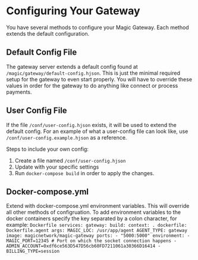 # Configuring Your Gateway

You have several methods to configure your Magic Gateway. Each method extends the default configuration.

## Default Config File

The gateway server extends a default config found at `/magic/gateway/default-config.hjson`.
This is just the minimal required setup for the gateway to even start properly. You will have to override these values in order for the gateway to do anything like connect or process payments.

## User Config File

If the file `/conf/user-config.hjson` exists, it will be used to extend the default config.
For an example of what a user-config file can look like, use `/conf/user-config.example.hjson` as a reference.

Steps to include your own config:
1. Create a file named `/conf/user-config.hjson`
1. Update with your specific settings
1. Run `docker-compose build` in order to apply the changes.

## Docker-compose.yml

Extend with docker-compose.yml environment variables. This will override all other methods of configruation. To add environment variables to the docker containers specify the key separated by a colon character, for example:
    ```Dockerfile
    services:
      gateway:
        build:
          context: .
          dockerfile: Dockerfile.agent
          args:
            MAGIC_LOC: /usr/app/agent
            AGENT_TYPE: gateway
        image: magicnetwork/magic-gateway
        ports:
          - "5000:5000"
        environment:
          - MAGIC_PORT=12345 # Port on which the socket connection happens
          - ADMIN_ACCOUNT=0xdf6ce563D547D56cb60FD7211061a30366D16414
          - BILLING_TYPE=session
    ```
